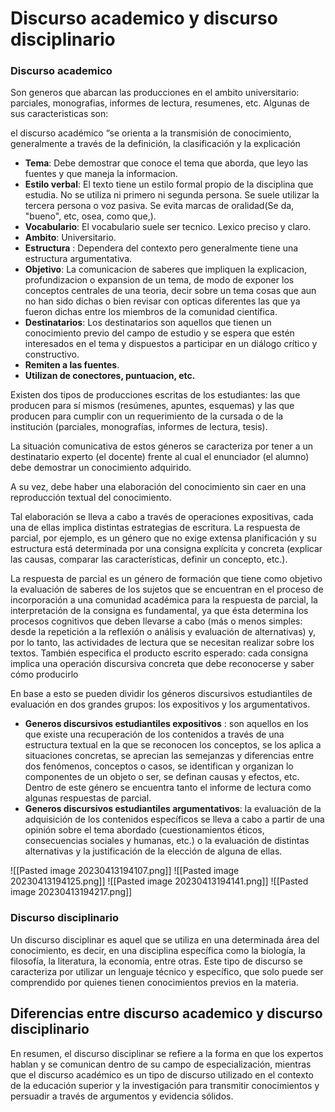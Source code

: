# Discurso academico y discurso disciplinario
### Discurso academico
Son generos que abarcan las producciones en el ambito universitario: parciales, monografias, informes de lectura, resumenes, etc. Algunas de sus  caracteristicas son:

el discurso académico “se orienta a la transmisión de conocimiento, generalmente a través de la definición, la clasificación y la explicación

*  **Tema**: Debe demostrar que conoce el tema que aborda, que leyo las fuentes y que maneja la informacion.
* **Estilo verbal**: El texto tiene un estilo formal propio de la disciplina que estudia. No se utiliza ni primero ni segunda persona. Se suele utilizar la tercera persona o voz pasiva. Se evita marcas de oralidad(Se da, "bueno", etc, osea, como que,).
* **Vocabulario**: El vocabulario suele ser tecnico. Lexico preciso y claro.
* **Ambito**: Universitario.
* **Estructura** : Dependera del contexto pero generalmente tiene una estructura argumentativa.
* **Objetivo**:  La comunicacion de saberes que impliquen la explicacion, profundizacion o expansion de un tema, de modo de exponer los conceptos centrales de una teoria, decir sobre un tema cosas que aun no han sido dichas o bien revisar con opticas diferentes las que ya fueron dichas entre los miembros de la comunidad cientifica.
* **Destinatarios**: Los destinatarios son aquellos que tienen un conocimiento previo del campo de estudio y se espera que estén interesados en el tema y dispuestos a participar en un diálogo crítico y constructivo.
* **Remiten a las fuentes**.
* **Utilizan de conectores, puntuacion, etc.**

Existen dos tipos de producciones escritas de los estudiantes: las que producen para sí mismos (resúmenes, apuntes, esquemas) y las que producen para cumplir con un requerimiento de la cursada o de la institución (parciales, monografías, informes de lectura, tesis).

La situación comunicativa de estos géneros se caracteriza por tener a un destinatario experto (el docente) frente al cual el enunciador (el alumno) debe demostrar un conocimiento adquirido. 

A su vez, debe haber una elaboración del conocimiento sin caer en una reproducción textual del conocimiento.
 
Tal elaboración se lleva a cabo a través de operaciones expositivas, cada una de ellas implica distintas estrategias de escritura. La respuesta de parcial, por ejemplo, es un género que no exige extensa planificación y su estructura está determinada por una consigna explícita y concreta (explicar las causas, comparar las características, definir un concepto, etc.).

La respuesta de parcial es un género de formación que tiene como objetivo la evaluación de saberes de los sujetos que se encuentran en el proceso de incorporación a una comunidad académica
para la respuesta de parcial, la interpretación de la consigna es fundamental, ya que ésta determina los procesos cognitivos que deben llevarse a cabo (más o menos simples: desde la repetición a la reflexión o análisis y evaluación de alternativas) y, por lo tanto, las actividades de lectura que se necesitan realizar sobre los textos. También especifica el producto escrito esperado: cada consigna implica una operación discursiva concreta que debe reconocerse y saber cómo producirlo

En base a esto se pueden dividir los géneros discursivos estudiantiles de evaluación en dos grandes grupos: los expositivos y los argumentativos. 

* **Generos discursivos estudiantiles expositivos** : son aquellos en los que existe una recuperación de los contenidos a través de una estructura textual en la que se reconocen los conceptos, se los aplica a situaciones concretas, se aprecian las semejanzas y diferencias entre dos fenómenos, conceptos o casos, se identifican y organizan lo componentes de un objeto o ser, se definan causas y efectos, etc. Dentro de este género se encuentra tanto el informe de lectura como algunas respuestas de parcial.
* **Generos discursivos estudiantiles argumentativos**: la evaluación de la adquisición de los contenidos específicos se lleva a cabo a partir de una opinión sobre el tema abordado (cuestionamientos éticos, consecuencias sociales y humanas, etc.) o la evaluación de distintas alternativas y la justificación de la elección de alguna de ellas. 

![[Pasted image 20230413194107.png]]
![[Pasted image 20230413194125.png]]
![[Pasted image 20230413194141.png]]
![[Pasted image 20230413194217.png]]


### Discurso disciplinario

Un discurso disciplinar es aquel que se utiliza en una determinada área del conocimiento, es decir, en una disciplina específica como la biología, la filosofía, la literatura, la economía, entre otras. Este tipo de discurso se caracteriza por utilizar un lenguaje técnico y específico, que solo puede ser comprendido por quienes tienen conocimientos previos en la materia.

## Diferencias entre discurso academico y discurso disciplinario

En resumen, el discurso disciplinar se refiere a la forma en que los expertos hablan y se comunican dentro de su campo de especialización, mientras que el discurso académico es un tipo de discurso utilizado en el contexto de la educación superior y la investigación para transmitir conocimientos y persuadir a través de argumentos y evidencia sólidos.